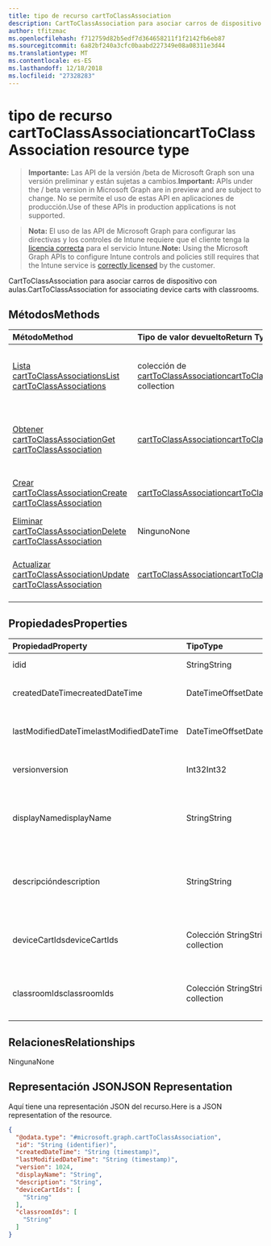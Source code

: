 ```yaml
---
title: tipo de recurso cartToClassAssociation
description: CartToClassAssociation para asociar carros de dispositivo con aulas.
author: tfitzmac
ms.openlocfilehash: f712759d82b5edf7d364658211f1f2142fb6eb87
ms.sourcegitcommit: 6a82bf240a3cfc0baabd227349e08a08311e3d44
ms.translationtype: MT
ms.contentlocale: es-ES
ms.lasthandoff: 12/18/2018
ms.locfileid: "27328283"
---
```

# <a name="carttoclassassociation-resource-type"></a><span data-ttu-id="0291c-103">tipo de recurso cartToClassAssociation</span><span class="sxs-lookup"><span data-stu-id="0291c-103">cartToClassAssociation resource type</span></span>

> <span data-ttu-id="0291c-104">**Importante:** Las API de la versión /beta de Microsoft Graph son una versión preliminar y están sujetas a cambios.</span><span class="sxs-lookup"><span data-stu-id="0291c-104">**Important:** APIs under the / beta version in Microsoft Graph are in preview and are subject to change.</span></span> <span data-ttu-id="0291c-105">No se permite el uso de estas API en aplicaciones de producción.</span><span class="sxs-lookup"><span data-stu-id="0291c-105">Use of these APIs in production applications is not supported.</span></span>

> <span data-ttu-id="0291c-106">**Nota:** El uso de las API de Microsoft Graph para configurar las directivas y los controles de Intune requiere que el cliente tenga la [licencia correcta](https://go.microsoft.com/fwlink/?linkid=839381) para el servicio Intune.</span><span class="sxs-lookup"><span data-stu-id="0291c-106">**Note:** Using the Microsoft Graph APIs to configure Intune controls and policies still requires that the Intune service is [correctly licensed](https://go.microsoft.com/fwlink/?linkid=839381) by the customer.</span></span>

<span data-ttu-id="0291c-107">CartToClassAssociation para asociar carros de dispositivo con aulas.</span><span class="sxs-lookup"><span data-stu-id="0291c-107">CartToClassAssociation for associating device carts with classrooms.</span></span>
## <a name="methods"></a><span data-ttu-id="0291c-108">Métodos</span><span class="sxs-lookup"><span data-stu-id="0291c-108">Methods</span></span>
|<span data-ttu-id="0291c-109">Método</span><span class="sxs-lookup"><span data-stu-id="0291c-109">Method</span></span>|<span data-ttu-id="0291c-110">Tipo de valor devuelto</span><span class="sxs-lookup"><span data-stu-id="0291c-110">Return Type</span></span>|<span data-ttu-id="0291c-111">Descripción</span><span class="sxs-lookup"><span data-stu-id="0291c-111">Description</span></span>|
|:---|:---|:---|
|[<span data-ttu-id="0291c-112">Lista cartToClassAssociations</span><span class="sxs-lookup"><span data-stu-id="0291c-112">List cartToClassAssociations</span></span>](../api/intune-deviceconfig-carttoclassassociation-list.md)|<span data-ttu-id="0291c-113">colección de [cartToClassAssociation](../resources/intune-deviceconfig-carttoclassassociation.md)</span><span class="sxs-lookup"><span data-stu-id="0291c-113">[cartToClassAssociation](../resources/intune-deviceconfig-carttoclassassociation.md) collection</span></span>|<span data-ttu-id="0291c-114">Propiedades de la lista y relaciones de los objetos [cartToClassAssociation](../resources/intune-deviceconfig-carttoclassassociation.md) .</span><span class="sxs-lookup"><span data-stu-id="0291c-114">List properties and relationships of the [cartToClassAssociation](../resources/intune-deviceconfig-carttoclassassociation.md) objects.</span></span>|
|[<span data-ttu-id="0291c-115">Obtener cartToClassAssociation</span><span class="sxs-lookup"><span data-stu-id="0291c-115">Get cartToClassAssociation</span></span>](../api/intune-deviceconfig-carttoclassassociation-get.md)|[<span data-ttu-id="0291c-116">cartToClassAssociation</span><span class="sxs-lookup"><span data-stu-id="0291c-116">cartToClassAssociation</span></span>](../resources/intune-deviceconfig-carttoclassassociation.md)|<span data-ttu-id="0291c-117">Leer las propiedades y las relaciones del objeto [cartToClassAssociation](../resources/intune-deviceconfig-carttoclassassociation.md) .</span><span class="sxs-lookup"><span data-stu-id="0291c-117">Read properties and relationships of the [cartToClassAssociation](../resources/intune-deviceconfig-carttoclassassociation.md) object.</span></span>|
|[<span data-ttu-id="0291c-118">Crear cartToClassAssociation</span><span class="sxs-lookup"><span data-stu-id="0291c-118">Create cartToClassAssociation</span></span>](../api/intune-deviceconfig-carttoclassassociation-create.md)|[<span data-ttu-id="0291c-119">cartToClassAssociation</span><span class="sxs-lookup"><span data-stu-id="0291c-119">cartToClassAssociation</span></span>](../resources/intune-deviceconfig-carttoclassassociation.md)|<span data-ttu-id="0291c-120">Crear un nuevo objeto [cartToClassAssociation](../resources/intune-deviceconfig-carttoclassassociation.md) .</span><span class="sxs-lookup"><span data-stu-id="0291c-120">Create a new [cartToClassAssociation](../resources/intune-deviceconfig-carttoclassassociation.md) object.</span></span>|
|[<span data-ttu-id="0291c-121">Eliminar cartToClassAssociation</span><span class="sxs-lookup"><span data-stu-id="0291c-121">Delete cartToClassAssociation</span></span>](../api/intune-deviceconfig-carttoclassassociation-delete.md)|<span data-ttu-id="0291c-122">Ninguno</span><span class="sxs-lookup"><span data-stu-id="0291c-122">None</span></span>|<span data-ttu-id="0291c-123">Elimina un [cartToClassAssociation](../resources/intune-deviceconfig-carttoclassassociation.md).</span><span class="sxs-lookup"><span data-stu-id="0291c-123">Deletes a [cartToClassAssociation](../resources/intune-deviceconfig-carttoclassassociation.md).</span></span>|
|[<span data-ttu-id="0291c-124">Actualizar cartToClassAssociation</span><span class="sxs-lookup"><span data-stu-id="0291c-124">Update cartToClassAssociation</span></span>](../api/intune-deviceconfig-carttoclassassociation-update.md)|[<span data-ttu-id="0291c-125">cartToClassAssociation</span><span class="sxs-lookup"><span data-stu-id="0291c-125">cartToClassAssociation</span></span>](../resources/intune-deviceconfig-carttoclassassociation.md)|<span data-ttu-id="0291c-126">Actualizar las propiedades de un objeto [cartToClassAssociation](../resources/intune-deviceconfig-carttoclassassociation.md) .</span><span class="sxs-lookup"><span data-stu-id="0291c-126">Update the properties of a [cartToClassAssociation](../resources/intune-deviceconfig-carttoclassassociation.md) object.</span></span>|

## <a name="properties"></a><span data-ttu-id="0291c-127">Propiedades</span><span class="sxs-lookup"><span data-stu-id="0291c-127">Properties</span></span>
|<span data-ttu-id="0291c-128">Propiedad</span><span class="sxs-lookup"><span data-stu-id="0291c-128">Property</span></span>|<span data-ttu-id="0291c-129">Tipo</span><span class="sxs-lookup"><span data-stu-id="0291c-129">Type</span></span>|<span data-ttu-id="0291c-130">Descripción</span><span class="sxs-lookup"><span data-stu-id="0291c-130">Description</span></span>|
|:---|:---|:---|
|<span data-ttu-id="0291c-131">id</span><span class="sxs-lookup"><span data-stu-id="0291c-131">id</span></span>|<span data-ttu-id="0291c-132">String</span><span class="sxs-lookup"><span data-stu-id="0291c-132">String</span></span>|<span data-ttu-id="0291c-133">Clave de la entidad.</span><span class="sxs-lookup"><span data-stu-id="0291c-133">Key of the entity.</span></span>|
|<span data-ttu-id="0291c-134">createdDateTime</span><span class="sxs-lookup"><span data-stu-id="0291c-134">createdDateTime</span></span>|<span data-ttu-id="0291c-135">DateTimeOffset</span><span class="sxs-lookup"><span data-stu-id="0291c-135">DateTimeOffset</span></span>|<span data-ttu-id="0291c-136">Fecha y hora en la que se creó el objeto.</span><span class="sxs-lookup"><span data-stu-id="0291c-136">DateTime the object was created.</span></span>|
|<span data-ttu-id="0291c-137">lastModifiedDateTime</span><span class="sxs-lookup"><span data-stu-id="0291c-137">lastModifiedDateTime</span></span>|<span data-ttu-id="0291c-138">DateTimeOffset</span><span class="sxs-lookup"><span data-stu-id="0291c-138">DateTimeOffset</span></span>|<span data-ttu-id="0291c-139">Fecha y hora en la que se modificó el objeto por última vez.</span><span class="sxs-lookup"><span data-stu-id="0291c-139">DateTime the object was last modified.</span></span>|
|<span data-ttu-id="0291c-140">version</span><span class="sxs-lookup"><span data-stu-id="0291c-140">version</span></span>|<span data-ttu-id="0291c-141">Int32</span><span class="sxs-lookup"><span data-stu-id="0291c-141">Int32</span></span>|<span data-ttu-id="0291c-142">Versión de la CartToClassAssociation.</span><span class="sxs-lookup"><span data-stu-id="0291c-142">Version of the CartToClassAssociation.</span></span>|
|<span data-ttu-id="0291c-143">displayName</span><span class="sxs-lookup"><span data-stu-id="0291c-143">displayName</span></span>|<span data-ttu-id="0291c-144">String</span><span class="sxs-lookup"><span data-stu-id="0291c-144">String</span></span>|<span data-ttu-id="0291c-145">Nombre proporcionado por el administrador de la configuración del dispositivo.</span><span class="sxs-lookup"><span data-stu-id="0291c-145">Admin provided name of the device configuration.</span></span>|
|<span data-ttu-id="0291c-146">descripción</span><span class="sxs-lookup"><span data-stu-id="0291c-146">description</span></span>|<span data-ttu-id="0291c-147">String</span><span class="sxs-lookup"><span data-stu-id="0291c-147">String</span></span>|<span data-ttu-id="0291c-148">Descripción de la CartToClassAssociation proporcionada por el administrador.</span><span class="sxs-lookup"><span data-stu-id="0291c-148">Admin provided description of the CartToClassAssociation.</span></span>|
|<span data-ttu-id="0291c-149">deviceCartIds</span><span class="sxs-lookup"><span data-stu-id="0291c-149">deviceCartIds</span></span>|<span data-ttu-id="0291c-150">Colección String</span><span class="sxs-lookup"><span data-stu-id="0291c-150">String collection</span></span>|<span data-ttu-id="0291c-151">Identificadores de carros de dispositivo que se asociará con clases.</span><span class="sxs-lookup"><span data-stu-id="0291c-151">Identifiers of device carts to be associated with classes.</span></span>|
|<span data-ttu-id="0291c-152">classroomIds</span><span class="sxs-lookup"><span data-stu-id="0291c-152">classroomIds</span></span>|<span data-ttu-id="0291c-153">Colección String</span><span class="sxs-lookup"><span data-stu-id="0291c-153">String collection</span></span>|<span data-ttu-id="0291c-154">Identificadores de aulas que se asociará con carros de dispositivo.</span><span class="sxs-lookup"><span data-stu-id="0291c-154">Identifiers of classrooms to be associated with device carts.</span></span>|

## <a name="relationships"></a><span data-ttu-id="0291c-155">Relaciones</span><span class="sxs-lookup"><span data-stu-id="0291c-155">Relationships</span></span>
<span data-ttu-id="0291c-156">Ninguna</span><span class="sxs-lookup"><span data-stu-id="0291c-156">None</span></span>
## <a name="json-representation"></a><span data-ttu-id="0291c-157">Representación JSON</span><span class="sxs-lookup"><span data-stu-id="0291c-157">JSON Representation</span></span>
<span data-ttu-id="0291c-158">Aquí tiene una representación JSON del recurso.</span><span class="sxs-lookup"><span data-stu-id="0291c-158">Here is a JSON representation of the resource.</span></span>
<!-- {
  "blockType": "resource",
  "keyProperty": "id",
  "@odata.type": "microsoft.graph.cartToClassAssociation"
}
-->
``` json
{
  "@odata.type": "#microsoft.graph.cartToClassAssociation",
  "id": "String (identifier)",
  "createdDateTime": "String (timestamp)",
  "lastModifiedDateTime": "String (timestamp)",
  "version": 1024,
  "displayName": "String",
  "description": "String",
  "deviceCartIds": [
    "String"
  ],
  "classroomIds": [
    "String"
  ]
}
```





